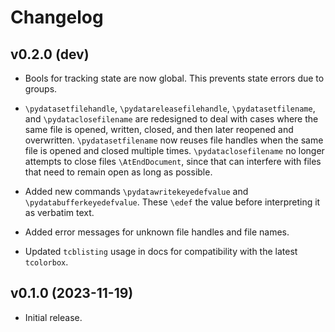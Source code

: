 # Changelog


## v0.2.0 (dev)

*  Bools for tracking state are now global.  This prevents state errors due
   to groups.

*  `\pydatasetfilehandle`, `\pydatareleasefilehandle`, `\pydatasetfilename`,
   and `\pydataclosefilename` are redesigned to deal with cases where the same
   file is opened, written, closed, and then later reopened and overwritten.
   `\pydatasetfilename` now reuses file handles when the same file is
   opened and closed multiple times.  `\pydataclosefilename` no longer
   attempts to close files `\AtEndDocument`, since that can interfere with
   files that need to remain open as long as possible.

*  Added new commands `\pydatawritekeyedefvalue` and
   `\pydatabufferkeyedefvalue`.  These `\edef` the value before interpreting
   it as verbatim text.

*  Added error messages for unknown file handles and file names.

*  Updated `tcblisting` usage in docs for compatibility with the latest
   `tcolorbox`.


## v0.1.0 (2023-11-19)

*  Initial release.
